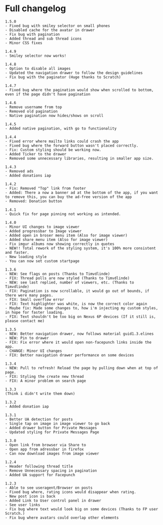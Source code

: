 # Full changelog
    1.5.0
    - Fixed bug with smiley selector on small phones
    - Disabled cache for the avatar in drawer
    - Fix bug with pagination
    - Added thread and sub thread icons
    - Minor CSS fixes
    
    1.4.9
    - Smiley selector now works!

    1.4.8
    - Option to disable all images
    - Updated the navigation drawer to follow the design guidelines
    - Fix bug with the paginator (Huge thanks to Scratch)
    
    1.4.7
    - Fixed bug where the pagination would show when scrolled to bottom, even if the page didn't have pagination

    1.4.6
    - Remove username from top
    - Removed old pagination
    - Native pagination now hides/shows on scroll
    
    1.4.5
    - Added native pagination, with go to functionality
    
    1.4.4
    - Fixed error where mailto links could crash the app
    - Fixed bug where the forward button wasn't placed correctly.
    - Fix: Custom styling should be working now.
    - Added Ticker to the drawer
    - Removed some unnecessary libraries, resulting in smaller app size.
    
    1.4.3
    - Removed ads
    - Added donations iap
 
    1.4.2
    - Fix: Removed "Top" link from footer
    - Added: There a now a banner ad at the bottom of the app, if you want to remove this, you can buy the ad-free version of the app
    - Removed: Donation button

    1.4.1
    - Quick fix for page pinning not working as intended.
    
    1.4.0
    - Minor UI changes to image viewer
    - Added progressbar to Image viewer
    - Added open in broser menu item (Also for image viewer)
    - Added share menu item (Also for image viewer)
    - Fix imgur albums now showing correctly in quotes
    - NEW!! Total rework of the styling system, it's 100% more consistent and faster.
    - New loading style
    - You can now set custom startpage
    
    1.3.6
    - NEW: See flags on posts (Thanks to Timvdlinde)
    - FIX: Thread polls are now styled (Thanks to Timvdlinde)
    - NEW: see last replied, number of viewers, etc. (Thanks to Timvdlinde)
    - FIX: Pagination is now scrollable, it would go out of bounds, if there were many pages.
    - FIX: Small overflow error
    - FIX: Text highlighter was white, is now the correct color again
    - Maybe fix: Made some changes to, how i'm injecting my custom styles, in hope for faster loading.
    - FIX: Text shouldn't be too big on Nexus 6P devices (If it still is, please contact me)
    
    1.3.5
    - NEW: Better navigation drawer, now follows material guid1.3.elines
    - NEW: Pin to drawer
    - FIX: Fix error where it would open non-facepunch links inside the app.
    - CHANGE: Minor UI changes
    - FIX: Better navigation drawer performance on some devices
    
    1.3.4
    - NEW: Pull to refresh! Reload the page by pulling down when at top of page.
    - FIX: Styling the create new thread
    - FIX: A minor problem on search page

    1.3.3
    (Think i didn't write them down)

    1.3.2
    - Added donation iap
    
    1.3.1
    - Better UA detection for posts
    - Single tap on image in image viewer to go back
    - Added drawer button for Private Messages
    - Updated styling for Private Messages Page
    
    1.3.0
    - Open link from browser via Share to
    - Open app from adressbar in firefox
    - Can now download images from image viewer
    
    1.2.4
    - Header following thread title
    - Remove Unnecessary spacing in pagination
    - Added UA support for Facepunch
    
    1.2.3
    - Able to see useragent/Browser on posts
    - Fixed bug where, rating icons would disappear when rating.
    - New post icon is back
    - Added Link to User control panel in drawer
    - See user links
    - Fix bug where text would look big on some devices (Thanks to FP user Scratch.)
    - Fix bug where avatars could overlap other elements
